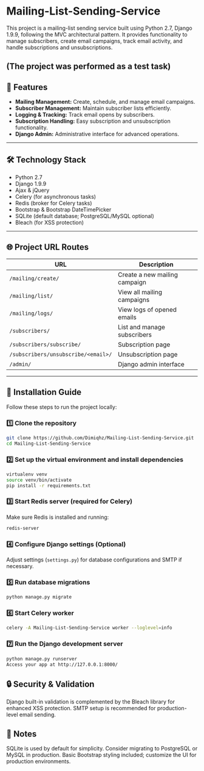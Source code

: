 # Mailing-List-Sending-Service

This project is a mailing-list sending service built using Python 2.7, Django 1.9.9, following the MVC architectural pattern. It provides functionality to manage subscribers, create email campaigns, track email activity, and handle subscriptions and unsubscriptions.

(The project was performed as a test task)
---

## 📌 Features

- **Mailing Management:** Create, schedule, and manage email campaigns.
- **Subscriber Management:** Maintain subscriber lists efficiently.
- **Logging & Tracking:** Track email opens by subscribers.
- **Subscription Handling:** Easy subscription and unsubscription functionality.
- **Django Admin:** Administrative interface for advanced operations.

---

## 🛠️ Technology Stack

- Python 2.7
- Django 1.9.9
- Ajax & jQuery
- Celery (for asynchronous tasks)
- Redis (broker for Celery tasks)
- Bootstrap & Bootstrap DateTimePicker
- SQLite (default database; PostgreSQL/MySQL optional)
- Bleach (for XSS protection)

---

## 🌐 Project URL Routes

| URL                                    | Description                        |
|----------------------------------------|------------------------------------|
| `/mailing/create/`                     | Create a new mailing campaign      |
| `/mailing/list/`                       | View all mailing campaigns         |
| `/mailing/logs/`                       | View logs of opened emails         |
| `/subscribers/`                        | List and manage subscribers        |
| `/subscribers/subscribe/`              | Subscription page                  |
| `/subscribers/unsubscribe/<email>/`    | Unsubscription page                |
| `/admin/`                              | Django admin interface             |

---

## 🚀 Installation Guide

Follow these steps to run the project locally:

### 1️⃣ Clone the repository
```bash
git clone https://github.com/Dimiqhz/Mailing-List-Sending-Service.git
cd Mailing-List-Sending-Service
```

### 2️⃣ Set up the virtual environment and install dependencies
```bash
virtualenv venv
source venv/bin/activate
pip install -r requirements.txt
```
### 3️⃣ Start Redis server (required for Celery)
Make sure Redis is installed and running:

```bash
redis-server
```

### 4️⃣ Configure Django settings (Optional)
Adjust settings (`settings.py`) for database configurations and SMTP if necessary.

### 5️⃣ Run database migrations

```bash
python manage.py migrate
```
### 6️⃣ Start Celery worker

```bash
celery -A Mailing-List-Sending-Service worker --loglevel=info
```
### 7️⃣ Run the Django development server
```bash
python manage.py runserver
Access your app at http://127.0.0.1:8000/
```

## 🔒 Security & Validation
Django built-in validation is complemented by the Bleach library for enhanced XSS protection.
SMTP setup is recommended for production-level email sending.

## 📌 Notes
SQLite is used by default for simplicity. Consider migrating to PostgreSQL or MySQL in production.
Basic Bootstrap styling included; customize the UI for production environments.
